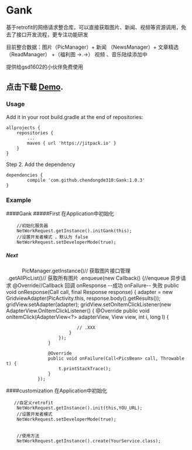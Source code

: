 # Gank
基于retrofit的网络请求整合库，可以直接获取图片、新闻、视频等资源调用，免去了接口开发流程，更专注功能研发

目前整合数据：图片（PicManager）+ 新闻 （NewsManager）+ 文章精选（ReadManager） +（福利图 →.→）
视频 、音乐陆续添加中

提供给gsd1602的小伙伴免费使用

点击下载 [Demo](http://ac-nuiddhh1.clouddn.com/bb9be957954684e3d3ca.apk).
------------------------------------------------

### Usage

Add it in your root build.gradle at the end of repositories:

    allprojects {
		repositories {
			...
			maven { url 'https://jitpack.io' }
		}
	}
  
Step 2. Add the dependency

	dependencies {
	        compile 'com.github.chendongde310:Gank:1.0.3'
	}
  
  


  
  
  
### Example
####Gank
#####First
在Application中初始化

        //初始化服务器
        NetWorkRequest.getInstance().initGank(this);
        //设置开发者模式 ，默认为 false
        NetWorkRequest.setDeveloperMode(true);

##### Next

            PicManager.getInstance()// 获取图片接口管理
                .getAllPicList()//  获取所有图片
                .enqueue(new Callback<PicsBean>() {//enqueue 异步请求
                    @Override//Callback 回调   onResponse --成功      onFailure-- 失败
                    public void onResponse(Call<PicsBean> call, final Response<PicsBean> response) {
                        adapter = new GridviewAdapter(PicActivity.this, response.body().getResults());
                        gridView.setAdapter(adapter);
                        gridView.setOnItemClickListener(new AdapterView.OnItemClickListener() {
                            @Override
                            public void onItemClick(AdapterView<?> adapterView, View view, int i, long l) {
                                
                               // .XXX
                            }
                        });
                    }

                    @Override
                    public void onFailure(Call<PicsBean> call, Throwable t) {
                        t.printStackTrace();
                    }
                });

####customization
在Application中初始化

       //自定义retrofit      
        NetWorkRequest.getInstance().init(this,YOU_URL);
        //设置开发者模式
        NetWorkRequest.setDeveloperMode(true);


        //使用方法
        NetWorkRequest.getInstance().create(YourService.class);


